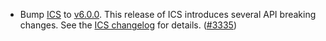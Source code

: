 - Bump [ICS](https://github.com/cosmos/interchain-security) to
  [v6.0.0](https://github.com/cosmos/interchain-security/releases/tag/v6.0.0).
  This release of ICS introduces several API breaking changes. 
  See the [ICS changelog](https://github.com/cosmos/interchain-security/blob/v6.0.0/CHANGELOG.md#api-breaking) for details.
  ([\#3335](https://github.com/cosmos/gaia/pull/3335))
